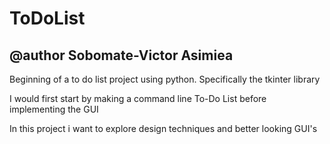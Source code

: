 # ToDoList
## @author Sobomate-Victor Asimiea
Beginning of a to do list project using python. Specifically the tkinter library 

I would first start by making a command line To-Do List before implementing the GUI

In this project i want to explore design techniques and better looking GUI's
